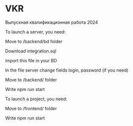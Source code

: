 # VKR
Выпускная квалификационная работа 2024

To launch a server, you need:

Move to /backend/bd folder

Download integration.sql

import this file in your BD

In the file server change fields login, password (if you need)

Move to /backend/ folder

Write npm run start

To launch a project, you need:

Move to /frontend/ folder

Write npm run start